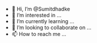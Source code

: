 - 👋 Hi, I’m @Sumitdhadke
- 👀 I’m interested in ...
- 🌱 I’m currently learning ...
- 💞️ I’m looking to collaborate on ...
- 📫 How to reach me ...

<!---
Sumitdhadke/Sumitdhadke is a ✨ special ✨ repository because its `README.md` (this file) appears on your GitHub profile.
You can click the Preview link to take a look at your changes.
--->
